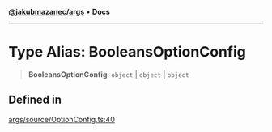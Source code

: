 [**@jakubmazanec/args**](../README.md) • **Docs**

---

# Type Alias: BooleansOptionConfig

> **BooleansOptionConfig**: `object` \| `object` \| `object`

## Defined in

[args/source/OptionConfig.ts:40](https://github.com/jakubmazanec/tools/blob/e8e1a063ee4a3ba5413ab6c19f760853c220a8ce/packages/args/source/OptionConfig.ts#L40)
